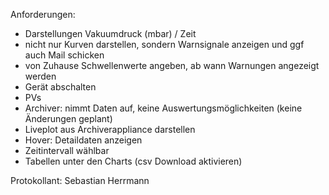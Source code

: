 Anforderungen:

- Darstellungen Vakuumdruck (mbar) / Zeit
- nicht nur Kurven darstellen, sondern Warnsignale anzeigen und ggf auch Mail schicken
- von Zuhause Schwellenwerte angeben, ab wann Warnungen angezeigt werden
- Gerät abschalten
- PVs
- Archiver: nimmt Daten auf, keine Auswertungsmöglichkeiten (keine Änderungen geplant)
- Liveplot aus Archiverappliance darstellen
- Hover: Detaildaten anzeigen
- Zeitintervall wählbar
- Tabellen unter den Charts (csv Download aktivieren)





Protokollant: Sebastian Herrmann